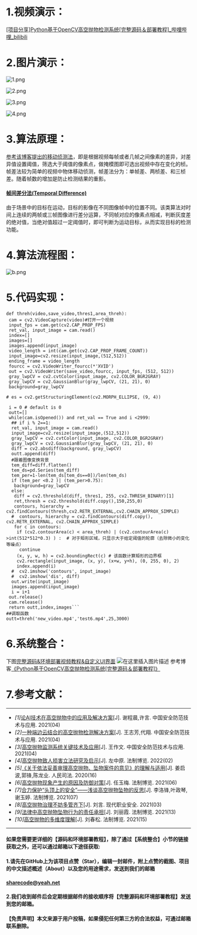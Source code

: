 ﻿
# **1.视频演示：**

[[项目分享]Python基于OpenCV高空抛物检测系统[完整源码＆部署教程]_哔哩哔哩_bilibili](https://www.bilibili.com/video/BV16Y4y1u7yL/?vd_source=bc9aec86d164b67a7004b996143742dc)


# **2.图片演示：**
![1.png](1fdc34704b25bd80a6f58e395f7d09fb.png)

![2.png](16f9a22be2872390d459e84e36465654.png)

![3.png](b88796905edac4fda184f8909482e589.png)

![4.png](31bb1f6f7b743f5d8c6db81871535537.png)

# **3.算法原理：**
[参考该博客提出的移动侦测法](https://afdian.net/item?plan_id=34c97ad25f2511ed9b8e52540025c377)，即是根据视频每帧或者几帧之间像素的差异，对差异值设置阈值，筛选大于阈值的像素点，做掩模图即可选出视频中存在变化的桢。帧差法较为简单的视频中物体移动侦测，帧差法分为：单帧差、两桢差、和三桢差。随着帧数的增加是防止检测结果的重影。
#### [帧间差分法(Temporal Difference)](https://mbd.pub/o/bread/Y5WTm5Zx)
由于场景中的目标在运动，目标的影像在不同图像帧中的位置不同。该类算法对时间上连续的两帧或三帧图像进行差分运算，不同帧对应的像素点相减，判断灰度差的绝对值，当绝对值超过一定阈值时，即可判断为运动目标，从而实现目标的检测功能。

# **4.算法流程图：**
![b.png](63a27a2c25b623e7d9cbe4401eea9168.png)

# **5.代码实现：**
```
def threh(video,save_video,thres1,area_threh):
 cam = cv2.VideoCapture(video)#打开一个视频
 input_fps = cam.get(cv2.CAP_PROP_FPS)
 ret_val, input_image = cam.read()
 index=[]
 images=[]
 images.append(input_image)
 video_length = int(cam.get(cv2.CAP_PROP_FRAME_COUNT))
 input_image=cv2.resize(input_image,(512,512))
 ending_frame = video_length
 fourcc = cv2.VideoWriter_fourcc(*'XVID')
 out = cv2.VideoWriter(save_video,fourcc, input_fps, (512, 512))
 gray_lwpCV = cv2.cvtColor(input_image, cv2.COLOR_BGR2GRAY)
 gray_lwpCV = cv2.GaussianBlur(gray_lwpCV, (21, 21), 0)
 background=gray_lwpCV

# es = cv2.getStructuringElement(cv2.MORPH_ELLIPSE, (9, 4))

 i = 0 # default is 0
 outt=[]
 while(cam.isOpened()) and ret_val == True and i <2999:
  ## if i % 2==1:
  ret_val, input_image = cam.read()
  input_image=cv2.resize(input_image,(512,512))
  gray_lwpCV = cv2.cvtColor(input_image, cv2.COLOR_BGR2GRAY)
  gray_lwpCV = cv2.GaussianBlur(gray_lwpCV, (21, 21), 0)
  diff = cv2.absdiff(background, gray_lwpCV)
  outt.append(diff)
  #跟着图像变换背景
  tem_diff=diff.flatten()
  tem_ds=pd.Series(tem_diff)
  tem_per=1-len(tem_ds[tem_ds==0])/len(tem_ds)
  if (tem_per <0.2 )| (tem_per>0.75):
   background=gray_lwpCV
  else:
   diff = cv2.threshold(diff, thres1, 255, cv2.THRESH_BINARY)[1]
   ret,thresh = cv2.threshold(diff.copy(),150,255,0)
   contours, hierarchy = cv2.findContours(thresh,cv2.RETR_EXTERNAL,cv2.CHAIN_APPROX_SIMPLE)
  #  contours, hierarchy = cv2.findContours(diff.copy(), cv2.RETR_EXTERNAL, cv2.CHAIN_APPROX_SIMPLE)
   for c in contours:
    if (cv2.contourArea(c) < area_threh) | (cv2.contourArea(c) >int(512*512*0.3) ) :  # 对于矩形区域，只显示大于给定阈值的轮廓（去除微小的变化等噪点）
     continue
    (x, y, w, h) = cv2.boundingRect(c) # 该函数计算矩形的边界框
    cv2.rectangle(input_image, (x, y), (x+w, y+h), (0, 255, 0), 2) 
    index.append(i)
  #  cv2.imshow('contours', input_image)
  #  cv2.imshow('dis', diff)
  out.write(input_image)
  images.append(input_image)
  i = i+1
 out.release()
 cam.release()
 return outt,index,images```
##调取函数
outt=threh('new_video.mp4','test6.mp4',25,3000)
```
# **6.系统整合：**
下图[完整源码&环境部署视频教程&自定义UI界面](https://s.xiaocichang.com/s/259db8)
![在这里插入图片描述](783e37718cba4b59ba766e834598b1db.png#pic_center)
参考博客[《Python基于OpenCV高空抛物检测系统\[完整源码＆部署教程\]》](https://mbd.pub/o/qunma/work)




# **7.参考文献：**
***
*   *[1]*[论AI技术在高空抛物中的应用及解决方案](https://kns.cnki.net/kcms/detail/detail.aspx?filename=AQFF202104006&dbcode=CJFD&dbname=CJFD2021&v=qdTGf1uARVbBpDj-ia2sd2zLSa3Qe6c1QcoVNovK6WKKA9YNpAAghNt30x-4ZdK-)[J]. 谢程晨,许言.  中国安全防范技术与应用. 2021(04)
*   *[2]*[一种端边云结合的高空抛物检测解决方案](https://kns.cnki.net/kcms/detail/detail.aspx?filename=AQFF202104007&dbcode=CJFD&dbname=CJFD2021&v=qdTGf1uARVbyOnFMsaBnZwDXJA2sMldzMQSWh6GDIiWLS_KMkh6-sNrV_OtmjvJ5)[J]. 王志芳,代翔.  中国安全防范技术与应用. 2021(04)
*   *[3]*[高空抛物监测系统关键技术及应用](https://kns.cnki.net/kcms/detail/detail.aspx?filename=AQFF202104008&dbcode=CJFD&dbname=CJFD2021&v=qdTGf1uARVZnWKpIwyRSkndUr2XHg3L2fw7oDoPpSB87XWBwM73OjAj-ElMa45qf)[J]. 王作文.  中国安全防范技术与应用. 2021(04)
*   *[4]*[高空抛物致人损害立法研究及启示](https://kns.cnki.net/kcms/detail/detail.aspx?filename=FBZX202202047&dbcode=CJFD&dbname=CJFD2022&v=Ez-82ugnJwirZfpeB3SSrNQRX8yXBOmrdQl9rkqfIJrlrOfhGLPZXfuF3JAgDDNr)[J]. 左中原.  法制博览. 2022(02)
*   *[5]*[《关于依法妥善审理高空抛物、坠物案件的意见》的理解与适用](https://kns.cnki.net/kcms/detail/detail.aspx?filename=RMSF202016006&dbcode=CJFD&dbname=CJFD2020&v=KuqujOYnG2iKkyTR6rAycl9N-d105k6zoF9JyiC4GCKtn2hatkIj2dvgLudrVxQk)[J]. 姜启波,郭锋,陈龙业.  人民司法. 2020(16)
*   *[6]*[高空抛物现象产生的原因及防御对策](https://kns.cnki.net/kcms/detail/detail.aspx?filename=FBZX202106079&dbcode=CJFD&dbname=CJFD2021&v=8ZjdVpFHgPTaaWOWGBxxLSOeZuV3abDbduffN9AMoPGHYCtukGZvD29ASIWqGP-6)[J]. 任玉梅.  法制博览. 2021(06)
*   *[7]*[合力保护“头顶上的安全”——浅谈高空抛物坠物的反思](https://kns.cnki.net/kcms/detail/detail.aspx?filename=FBZX202107073&dbcode=CJFD&dbname=CJFD2021&v=8ZjdVpFHgPQbJDrqiWF1s-NPIQceZm_rPGsikaQDz8H5jgGsqBQ_N4SS2aOOUWaz)[J]. 李洛锋,叶政琴,谢玉婷.  法制博览. 2021(07)
*   *[8]*[高空抛物治理不妨多管齐下](https://kns.cnki.net/kcms/detail/detail.aspx?filename=ZYAQ202103004&dbcode=CJFD&dbname=CJFD2021&v=tSGaXLz0BXTPDdMAB_4zbiNwXO_xLVjtJCDtunxXD46PdLXG0FZ57-GAJSzDI2bS)[J]. 刘言.  现代职业安全. 2021(03)
*   *[9]*[法律中高空抛物坠物行为的责任承担](https://kns.cnki.net/kcms/detail/detail.aspx?filename=FBZX202113054&dbcode=CJFD&dbname=CJFD2021&v=8ZjdVpFHgPSBGcmZ8eF-KgLrmjpXgq7V-PnX25hFO2pmPBbtiGA1GkDRJQp_6siJ)[J]. 刘丽霞.  法制博览. 2021(13)
*   *[10]*[高空抛物的多维度理解](https://kns.cnki.net/kcms/detail/detail.aspx?filename=FBZX202115038&dbcode=CJFD&dbname=CJFD2021&v=8ZjdVpFHgPS7EkHJUkoR2vmcuI_Sz3Qsi8aiZljcrPlLtmx230PmJzPpr4vFSnxl)[J]. 刘春松.  法制博览. 2021(15)




---
#### 如果您需要更详细的【源码和环境部署教程】，除了通过【系统整合】小节的链接获取之外，还可以通过邮箱以下途径获取:
#### 1.请先在GitHub上为该项目点赞（Star），编辑一封邮件，附上点赞的截图、项目的中文描述概述（About）以及您的用途需求，发送到我们的邮箱
#### sharecode@yeah.net
#### 2.我们收到邮件后会定期根据邮件的接收顺序将【完整源码和环境部署教程】发送到您的邮箱。
#### 【免责声明】本文来源于用户投稿，如果侵犯任何第三方的合法权益，可通过邮箱联系删除。